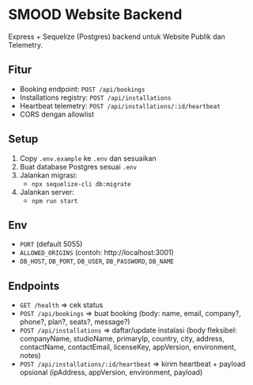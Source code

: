 # SMOOD Website Backend

Express + Sequelize (Postgres) backend untuk Website Publik dan Telemetry.

## Fitur
- Booking endpoint: `POST /api/bookings`
- Installations registry: `POST /api/installations`
- Heartbeat telemetry: `POST /api/installations/:id/heartbeat`
- CORS dengan allowlist

## Setup
1. Copy `.env.example` ke `.env` dan sesuaikan
2. Buat database Postgres sesuai `.env`
3. Jalankan migrasi:
   - `npx sequelize-cli db:migrate`
4. Jalankan server:
   - `npm run start`

## Env
- `PORT` (default 5055)
- `ALLOWED_ORIGINS` (contoh: http://localhost:3001)
- `DB_HOST`, `DB_PORT`, `DB_USER`, `DB_PASSWORD`, `DB_NAME`

## Endpoints
- `GET /health` => cek status
- `POST /api/bookings` => buat booking (body: name, email, company?, phone?, plan?, seats?, message?)
- `POST /api/installations` => daftar/update instalasi (body fleksibel: companyName, studioName, primaryIp, country, city, address, contactName, contactEmail, licenseKey, appVersion, environment, notes)
- `POST /api/installations/:id/heartbeat` => kirim heartbeat + payload opsional (ipAddress, appVersion, environment, payload)
